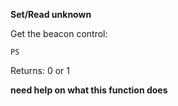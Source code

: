 __Set/Read unknown__


Get the beacon control:

	PS

Returns: 0 or 1
	
__need help on what this function does__
